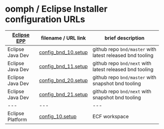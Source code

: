 # oomph / Eclipse Installer configuration URLs

| [Eclipse EPP](https://www.eclipse.org/downloads/packages/) | filename / URL link | brief description |
|---|---|---|
| Eclipse Java Dev | [config_bnd_10.setup][url-config-bnd-10] | github repo `bnd/master` with latest released bnd tooling | 
| Eclipse Java Dev | [config_bnd_11.setup][url-config-bnd-11] | github repo `bnd/next` with latest released bnd tooling |
| Eclipse Java Dev | [config_bnd_20.setup][url-config-bnd-20] | github repo `bnd/master` with snapshot bnd tooling |
| Eclipse Java Dev | [config_bnd_21.setup][url-config-bnd-21] | github repo `bnd/next` with snapshot bnd tooling |
|---|---|---|
| Eclipse Platform | [config_10.setup][url-config-10] | ECF workspace |


[url-config-bnd-10]: eclipse+installer:https://raw.githubusercontent.com/bndtools/bndtools.p2.repo/master/setup/bnd/config_bnd_10.setup
[url-config-bnd-11]: eclipse+installer:https://raw.githubusercontent.com/bndtools/bndtools.p2.repo/master/setup/bnd/config_bnd_10.setup
[url-config-bnd-20]: eclipse+installer:https://raw.githubusercontent.com/bndtools/bndtools.p2.repo/master/setup/bnd/config_bnd_20.setup
[url-config-bnd-21]: eclipse+installer:https://raw.githubusercontent.com/bndtools/bndtools.p2.repo/master/setup/bnd/config_bnd_21.setup

[url-config-10]: eclipse+installer:https://raw.githubusercontent.com/bndtools/bndtools.p2.repo/master/setup/ecf/config_ecf_10.setup
[file-url-config-10]: eclipse+installer:file:///C:/IDEfix/bndtools-p2-repo-master/git/bndtools.p2.repo/setup/ecf/config_ecf_10.setup
